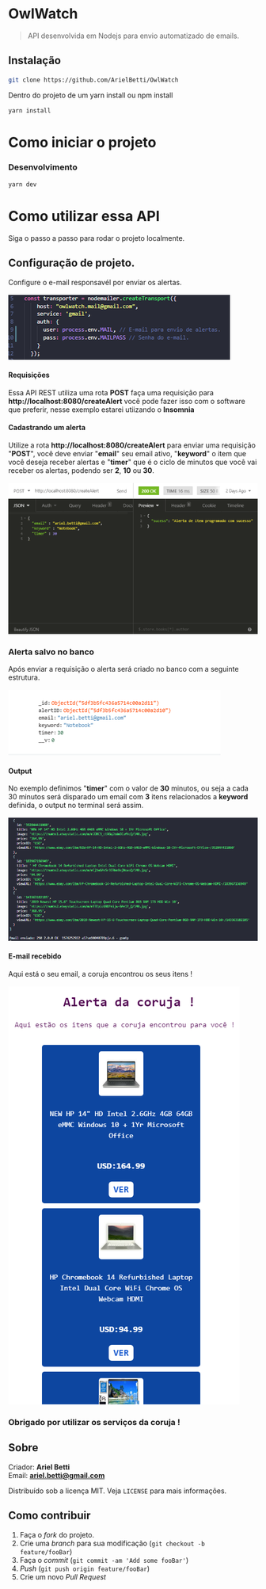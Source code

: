 # OwlWatch

> API desenvolvida em Nodejs para envio automatizado de emails.

## Instalação

```sh
git clone https://github.com/ArielBetti/OwlWatch
```
Dentro do projeto de um yarn install ou npm install

```sh
yarn install
```

# Como iniciar o projeto

### Desenvolvimento

```sh
yarn dev
```

# Como utilizar essa API
Siga o passo a passo para rodar o projeto localmente.

## Configuração de projeto.
Configure o e-mail responsavél por enviar os alertas.
<br>
<br>
<img src="Documents/configMail.png">

#### Requisições
Essa API REST utiliza uma rota **POST** faça uma requisição para **http://localhost:8080/createAlert** 
você pode fazer isso com o software que preferir, nesse exemplo estarei utiizando o **Insomnia**

#### Cadastrando um alerta
Utilize a rota **http://localhost:8080/createAlert** para enviar uma requisição "**POST**", você deve enviar "**email**" seu email ativo, "**keyword**"
o item que você deseja receber alertas e "**timer**" que é o ciclo de minutos que você vai receber os alertas, podendo ser **2**, **10** ou **30**.
<br>
<br>
<img src="Documents/createAlert.png">

### Alerta salvo no banco
Após enviar a requisição o alerta será criado no banco com a seguinte estrutura.
<br>
<br>
<img src="Documents/alertSave.png">

#### Output
No exemplo definimos "**timer**" com o valor de **30** minutos, ou seja a cada 30 minutos será disparado um email com **3** itens relacionados
a **keyword** definida, o output no terminal será assim.
<br>
<br>
<img src="Documents/sendEmail.png"><br>

#### E-mail recebido
Aqui está o seu email, a coruja encontrou os seus itens !
<br>
<br>
<img src="Documents/emailView.png">

### Obrigado por utilizar os serviços da coruja !

## Sobre

Criador: **Ariel Betti**<br>
Email: **ariel.betti@gmail.com**<br>

Distribuído sob a licença MIT. Veja `LICENSE` para mais informações.

## Como contribuir

1. Faça o _fork_ do projeto.
2. Crie uma _branch_ para sua modificação (`git checkout -b feature/fooBar`)
3. Faça o _commit_ (`git commit -am 'Add some fooBar'`)
4. _Push_ (`git push origin feature/fooBar`)
5. Crie um novo _Pull Request_
